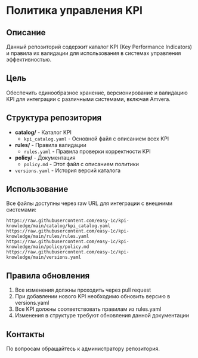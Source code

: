 # Политика управления KPI

## Описание

Данный репозиторий содержит каталог KPI (Key Performance Indicators) и правила их валидации для использования в системах управления эффективностью.

## Цель

Обеспечить единообразное хранение, версионирование и валидацию KPI для интеграции с различными системами, включая Amvera.

## Структура репозитория

- **catalog/** - Каталог KPI
  - `kpi_catalog.yaml` - Основной файл с описанием всех KPI
- **rules/** - Правила валидации
  - `rules.yaml` - Правила проверки корректности KPI
- **policy/** - Документация
  - `policy.md` - Этот файл с описанием политики
- `versions.yaml` - История версий каталога

## Использование

Все файлы доступны через raw URL для интеграции с внешними системами:

```
https://raw.githubusercontent.com/easy-1c/kpi-knowledge/main/catalog/kpi_catalog.yaml
https://raw.githubusercontent.com/easy-1c/kpi-knowledge/main/rules/rules.yaml
https://raw.githubusercontent.com/easy-1c/kpi-knowledge/main/policy/policy.md
https://raw.githubusercontent.com/easy-1c/kpi-knowledge/main/versions.yaml
```

## Правила обновления

1. Все изменения должны проходить через pull request
2. При добавлении нового KPI необходимо обновить версию в versions.yaml
3. Все KPI должны соответствовать правилам из rules.yaml
4. Изменения в структуре требуют обновления данной документации

## Контакты

По вопросам обращайтесь к администратору репозитория.
